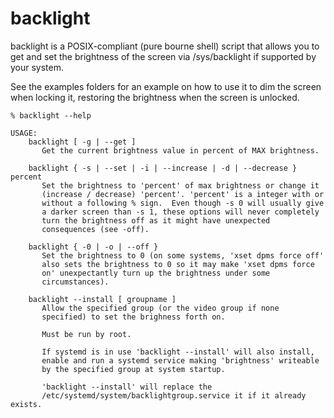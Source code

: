 # backlight
backlight is a POSIX-compliant (pure bourne shell) script that allows you to get and set the brightness of the screen via /sys/backlight if supported by your system.

See the examples folders for an example on how to use it to dim the screen when locking it, restoring the brightness when the screen is unlocked.

`% backlight --help`
```
USAGE:
    backlight [ -g | --get ]
       Get the current brightness value in percent of MAX brightness.

    backlight { -s | --set | -i | --increase | -d | --decrease } percent
       Set the brightness to 'percent' of max brightness or change it
       (increase / decrease) 'percent'. 'percent' is a integer with or
       without a following % sign.  Even though -s 0 will usually give
       a darker screen than -s 1, these options will never completely
       turn the brightness off as it might have unexpected
       consequences (see -off).

    backlight { -0 | -o | --off }
       Set the brightness to 0 (on some systems, 'xset dpms force off'
       also sets the brightness to 0 so it may make 'xset dpms force
       on' unexpectantly turn up the brightness under some
       circumstances).

    backlight --install [ groupname ]
       Allow the specified group (or the video group if none
       specified) to set the brighness forth on.

       Must be run by root.

       If systemd is in use 'backlight --install' will also install,
       enable and run a systemd service making 'brightness' writeable
       by the specified group at system startup.

       'backlight --install' will replace the
       /etc/systemd/system/backlightgroup.service it if it already exists.
```
